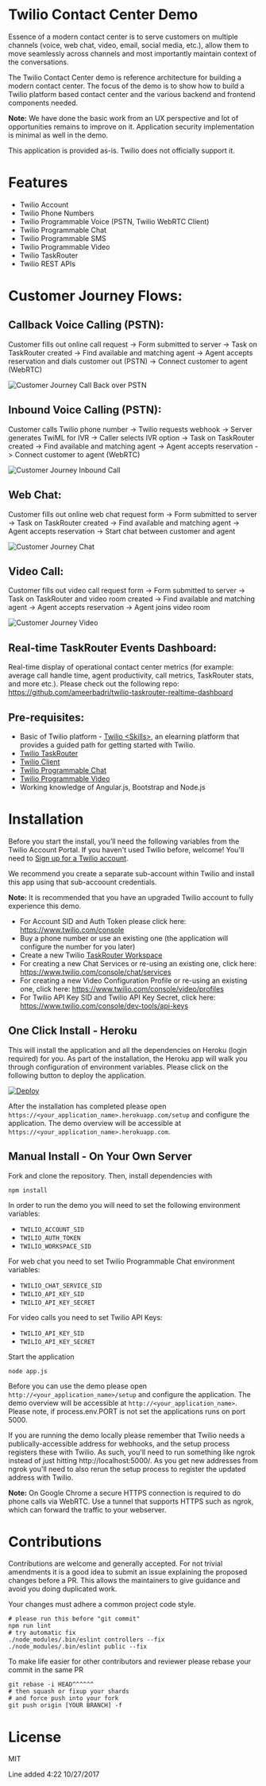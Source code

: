 # Twilio Contact Center Demo
Essence of a modern contact center is to serve customers on multiple channels (voice, web chat, video, email, social media, etc.), allow them to move seamlessly across channels and most importantly maintain context of the conversations.

The Twilio Contact Center demo is reference architecture for building a modern contact center. The focus of the demo is to show how to build a Twilio platform based contact center and the various backend and frontend components needed.

**Note:** We have done the basic work from an UX perspective and lot of opportunities remains to improve on it. Application security implementation is minimal as well in the demo.

This application is provided as-is. Twilio does not officially support it.

# Features
* Twilio Account
* Twilio Phone Numbers
* Twilio Programmable Voice (PSTN, Twilio WebRTC Client)
* Twilio Programmable Chat
* Twilio Programmable SMS
* Twilio Programmable Video
* Twilio TaskRouter
* Twilio REST APIs

# Customer Journey Flows:

## Callback Voice Calling (PSTN):
Customer fills out online call request -> Form submitted to server -> Task on TaskRouter created -> Find available and matching agent -> Agent accepts reservation and dials customer out (PSTN) -> Connect customer to agent (WebRTC)

![Customer Journey Call Back over PSTN](contact_center_flow_call_back.png)

## Inbound Voice Calling (PSTN):
Customer calls Twilio phone number -> Twilio requests webhook -> Server generates TwiML for IVR -> Caller selects IVR option -> Task on TaskRouter created -> Find available and matching agent -> Agent accepts reservation -> Connect customer to agent (WebRTC)

![Customer Journey Inbound Call](contact_center_flow_inbound.png)

## Web Chat:
Customer fills out online web chat request form -> Form submitted to server -> Task on TaskRouter created -> Find available and matching agent -> Agent accepts reservation -> Start chat between customer and agent

![Customer Journey Chat](contact_center_flow_chat.png)

## Video Call:
Customer fills out video call request form -> Form submitted to server -> Task on TaskRouter and video room created -> Find available and matching agent -> Agent accepts reservation -> Agent joins video room

![Customer Journey Video](contact_center_flow_video.png)

## Real-time TaskRouter Events Dashboard:
Real-time display of operational contact center metrics (for example: average call handle time, agent productivity, call metrics, TaskRouter stats, and more etc.).  Please check out the following repo: https://github.com/ameerbadri/twilio-taskrouter-realtime-dashboard 

## Pre-requisites:
* Basic of Twilio platform - [Twilio \<Skills\>](https://twilio.radicalskills.com/), an elearning platform that provides a guided path for getting started with Twilio.
* [Twilio TaskRouter](https://www.twilio.com/docs/quickstart/ruby/taskrouter)
* [Twilio Client](https://www.twilio.com/docs/quickstart/ruby/client)
* [Twilio Programmable Chat](https://www.twilio.com/docs/api/chat)
* [Twilio Programmable Video](https://www.twilio.com/docs/api/video/getting-started)
* Working knowledge of Angular.js, Bootstrap and Node.js

# Installation

Before you start the install, you’ll need the following variables from the Twilio Account Portal. If you haven't used Twilio before, welcome! You'll need to [Sign up for a Twilio account](https://www.twilio.com/try-twilio).

We recommend you create a separate sub-account within Twilio and install this app using that sub-accoount credentials.

**Note:** It is recommended that you have an upgraded Twilio account to fully experience this demo.

* For Account SID and Auth Token please click here:  https://www.twilio.com/console
* Buy a phone number or use an existing one (the application will configure the number for you later)
* Create a new Twilio [TaskRouter Workspace](https://www.twilio.com/user/account/taskrouter/workspaces)
* For creating a new Chat Services or re-using an existing one, click here: https://www.twilio.com/console/chat/services
* For creating a new Video Configuration Profile or re-using an existing one, click here: https://www.twilio.com/console/video/profiles
* For Twilio API Key SID and Twilio API Key Secret, click here: https://www.twilio.com/console/dev-tools/api-keys

## One Click Install - Heroku

This will install the application and all the dependencies on Heroku (login required) for you. As part of the installation, the Heroku app will walk you through configuration of environment variables.  Please click on the following button to deploy the application.

[![Deploy](https://www.herokucdn.com/deploy/button.svg)](https://heroku.com/deploy?template=https://github.com/nash-md/twilio-contact-center)

After the installation has completed please open `https://<your_application_name>.herokuapp.com/setup` and configure the application. The demo overview will be accessible at `https://<your_application_name>.herokuapp.com`. 

## Manual Install - On Your Own Server

Fork and clone the repository. Then, install dependencies with

`npm install`

In order to run the demo you will need to set the following environment variables:

- `TWILIO_ACCOUNT_SID`
- `TWILIO_AUTH_TOKEN`
- `TWILIO_WORKSPACE_SID`

For web chat you need to set Twilio Programmable Chat environment variables:

- `TWILIO_CHAT_SERVICE_SID`
- `TWILIO_API_KEY_SID`
- `TWILIO_API_KEY_SECRET`

For video calls you need to set Twilio API Keys:

- `TWILIO_API_KEY_SID`
- `TWILIO_API_KEY_SECRET`

Start the application

`node app.js`

Before you can use the demo please open `http://<your_application_name>/setup` and configure the application. The demo overview will be accessible at `http://<your_application_name>`. Please note, if process.env.PORT is not set the applications runs on port 5000.

If you are running the demo locally please remember that Twilio needs a publically-accessible address for webhooks, and the setup process registers these with Twilio. As such, you'll need to run something like ngrok instead of just hitting http://localhost:5000/. As you get new addresses from ngrok you'll need to also rerun the setup process to register the updated address with Twilio.

**Note:** On Google Chrome a secure HTTPS connection is required to do phone calls via WebRTC. Use a tunnel that supports HTTPS such as ngrok, which can forward the traffic to your webserver.

# Contributions

Contributions are welcome and generally accepted. For not trivial amendments it is a good idea to submit an issue explaining the proposed changes before a PR. This allows the maintainers to give guidance and avoid you doing duplicated work.

Your changes must adhere a common project code style.

```
# please run this before "git commit"
npm run lint
# try automatic fix
./node_modules/.bin/eslint controllers --fix
./node_modules/.bin/eslint public --fix
```

To make life easier for other contributors and reviewer please rebase your commit in the same PR

```
git rebase -i HEAD^^^^^^
# then squash or fixup your shards
# and force push into your fork
git push origin [YOUR BRANCH] -f
```


# License

MIT

Line added 4:22 10/27/2017